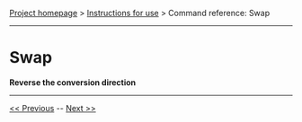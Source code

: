 [Project homepage](../index) > [Instructions for use](../usage) > Command reference: Swap

--- 

# Swap 

**Reverse the conversion direction**



---

[<< Previous](swap_menu) -- [Next >>](import_menu)